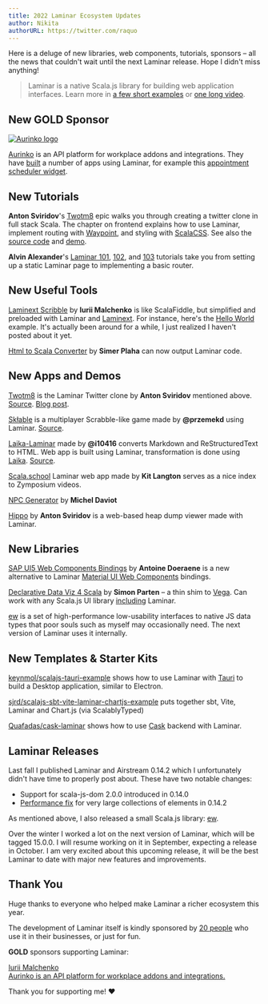 ```yaml
---
title: 2022 Laminar Ecosystem Updates
author: Nikita
authorURL: https://twitter.com/raquo
---
```


Here is a deluge of new libraries, web components, tutorials, sponsors – all the news that couldn't wait until the next Laminar release. Hope I didn't miss anything!

<!--truncate-->

> Laminar is a native Scala.js library for building web application interfaces. Learn more in [a few short examples](https://laminar.dev/examples/hello-world) or [one long video](https://www.youtube.com/watch?v=L_AHCkl6L-Q).




## New GOLD Sponsor

[![Aurinko logo](/img/sponsors/aurinko-light-300px.png)](https://www.aurinko.io/)

[Aurinko](https://www.aurinko.io/) is an API platform for workplace addons and integrations. They have [built](https://twitter.com/yoxeldotcom/status/1537415506801700865) a number of apps using Laminar, for example this [appointment scheduler widget](https://calendar.aurinko.io/aurDemo60).




## New Tutorials

**Anton Sviridov**'s [Twotm8](https://blog.indoorvivants.com/2022-03-07-twotm8-part-5-building-the-frontend) epic walks you through creating a twitter clone in full stack Scala. The chapter on frontend explains how to use Laminar, implement routing with [Waypoint](https://github.com/raquo/waypoint), and styling with [ScalaCSS](https://github.com/japgolly/scalacss). See also the [source code](https://github.com/keynmol/twotm8) and [demo](https://twotm8-web.fly.dev/login).

**Alvin Alexander**'s [Laminar 101](https://alvinalexander.com/scala/laminar-101-hello-world-example-static/), [102](https://alvinalexander.com/scala/laminar-102-reactive-hello-world-example/), and [103](https://alvinalexander.com/scala/laminar-103-reactive-routing-example/) tutorials take you from setting up a static Laminar page to implementing a basic router.



## New Useful Tools

[Laminext Scribble](https://scribble.laminext.dev) by **Iurii Malchenko** is like ScalaFiddle, but simplified and preloaded with Laminar and [Laminext](https://laminext.dev/). For instance, here's the [Hello World](https://scribble.laminext.dev/u/raquo/cqnkcloptolsneddzxifkmwkrsnr) example. It's actually been around for a while, I just realized I haven't posted about it yet.

[Html to Scala Converter](https://simerplaha.github.io/html-to-scala-converter/) by **Simer Plaha** can now output Laminar code.



## New Apps and Demos

[Twotm8](https://twotm8-web.fly.dev/login) is the Laminar Twitter clone by **Anton Sviridov** mentioned above. [Source](https://github.com/keynmol/twotm8). [Blog post](https://blog.indoorvivants.com/2022-03-07-twotm8-part-5-building-the-frontend).

[Skłable](https://sk%C5%82able.pl) is a multiplayer Scrabble-like game made by **@przemekd** using Laminar. [Source](https://github.com/przemekd/sklable).

[Laika-Laminar](https://i10416.github.io/demo/) made by **@i10416** converts Markdown and ReStructuredText to HTML. Web app is built using Laminar, transformation is done using [Laika](https://planet42.github.io/Laika/). [Source](https://github.com/i10416/laika-laminar).

[Scala.school](https://scala.school/) Laminar web app made by **Kit Langton** serves as a nice index to Zymposium videos.

[NPC Generator](https://gitlab.com/scala-js-games/npc-generator/) by **Michel Daviot** 

[Hippo](https://github.com/indoorvivants/hippo) by **Anton Sviridov** is a web-based heap dump viewer made with Laminar.



## New Libraries

[SAP UI5 Web Components Bindings](https://github.com/sherpal/LaminarSAPUI5Bindings) by **Antoine Doeraene** is a new alternative to Laminar [Material UI Web Components](https://github.com/uosis/laminar-web-components) bindings.

[Declarative Data Viz 4 Scala](https://github.com/Quafadas/dedav4s) by **Simon Parten** – a thin shim to [Vega](https://vega.github.io/vega/). Can work with any Scala.js UI library [including](https://quafadas.github.io/dedav4s/ScalaVersions/scalaJS.html) Laminar.

[ew](https://github.com/raquo/ew) is a set of high-performance low-usability interfaces to native JS data types that poor souls such as myself may occasionally need. The next version of Laminar uses it internally.



## New Templates & Starter Kits

[keynmol/scalajs-tauri-example](https://github.com/keynmol/scalajs-tauri-example) shows how to use Laminar with [Tauri](https://tauri.studio/) to build a Desktop application, similar to Electron.

[sjrd/scalajs-sbt-vite-laminar-chartjs-example](https://github.com/sjrd/scalajs-sbt-vite-laminar-chartjs-example) puts together sbt, Vite, Laminar and Chart.js (via ScalablyTyped)

[Quafadas/cask-laminar](https://github.com/Quafadas/cask-laminar) shows how to use [Cask](https://com-lihaoyi.github.io/cask/) backend with Laminar. 




## Laminar Releases

Last fall I published Laminar and Airstream 0.14.2 which I unfortunately didn't have time to properly post about. These have two notable changes:

* Support for scala-js-dom 2.0.0 introduced in 0.14.0
* [Performance fix](https://github.com/raquo/Laminar/issues/108) for very large collections of elements in 0.14.2 

As mentioned above, I also released a small Scala.js library: [ew](https://github.com/raquo/ew).

Over the winter I worked a lot on the next version of Laminar, which will be tagged 15.0.0. I will resume working on it in September, expecting a release in October. I am very excited about this upcoming release, it will be the best Laminar to date with major new features and improvements.




## Thank You

Huge thanks to everyone who helped make Laminar a richer ecosystem this year.

The development of Laminar itself is kindly sponsored by [20 people](https://github.com/sponsors/raquo) who use it in their businesses, or just for fun.

**GOLD** sponsors supporting Laminar:

<div class="-sponsorsList x-alignItemsEnd">
  <div class="-sponsor x-person x-yurique">
    <img class="-avatar x-rounded" src="/img/sponsors/yurique.jpg" alt="" />
    <div class="-text">
      <div class="-name"><a href="https://github.com/yurique">Iurii Malchenko</a></div>
    </div>
  </div>
  <div class="-sponsor x-company x-aurinko">
    <a class="x-noHover" href="https://www.aurinko.io/">
      <img class="-logo" src="/img/sponsors/aurinko-light-300px.png" alt="" />
      <div class="-tagline"><u>Aurinko</u> is an API platform for workplace addons and integrations.</div>
    </a>
  </div>
</div>

Thank you for supporting me! ❤️
